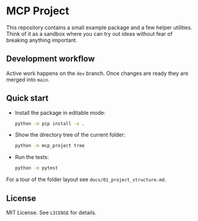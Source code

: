 # MCP Project

This repository contains a small example package and a few helper utilities.
Think of it as a sandbox where you can try out ideas without fear of breaking
anything important.

## Development workflow

Active work happens on the `dev` branch. Once changes are ready they are merged
into `main`.

## Quick start

- Install the package in editable mode:

  ```bash
  python -m pip install -e .
  ```

- Show the directory tree of the current folder:

  ```bash
  python -m mcp_project tree
  ```

- Run the tests:

  ```bash
  python -m pytest
  ```

For a tour of the folder layout see `docs/01_project_structure.md`.

## License

MIT License. See `LICENSE` for details.
